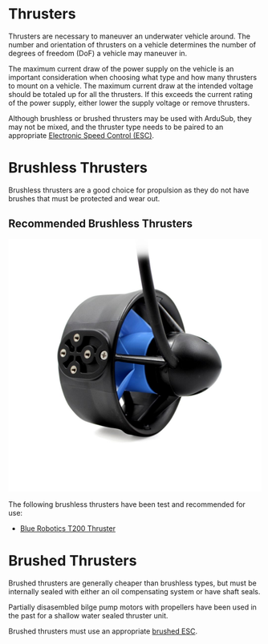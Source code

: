 # Thrusters

Thrusters are necessary to maneuver an underwater vehicle around. The number and orientation of thrusters on a vehicle determines the number of degrees of freedom (DoF) a vehicle may maneuver in.

The maximum current draw of the power supply on the vehicle is an  important consideration when choosing what type and how many thrusters to mount on a vehicle. The maximum current draw at the intended voltage should be totaled up for all the thrusters. If this exceeds the current rating of the power supply, either lower the supply voltage or remove thrusters.

Although brushless or brushed thrusters may be used with ArduSub, they may not be mixed, and the thruster type needs to be paired to an appropriate [Electronic Speed Control (ESC)](/introduction/hardware-options/required-hardware/escs.md).

# Brushless Thrusters

Brushless thrusters are a good choice for propulsion as they do not have brushes that must be protected and wear out. 

## Recommended Brushless Thrusters

<img src="/images/introduction/hardware/hardware-t200.jpg" class="img-responsive img-center" style="max-height:600px;">

The following brushless thrusters have been test and recommended for use:

* [Blue Robotics T200 Thruster](https://bluerobotics.com/store/thrusters/t100-t200-thrusters/t200-thruster/)

# Brushed Thrusters

Brushed thrusters are generally cheaper than brushless types, but must be internally sealed with either an oil compensating system or have shaft seals.

Partially disasembled bilge pump motors with propellers have been used in the past for a shallow water sealed thruster unit.

Brushed thrusters must use an appropriate [brushed ESC](/introduction/hardware-options/required-hardware/escs.md#brushed-escs).
